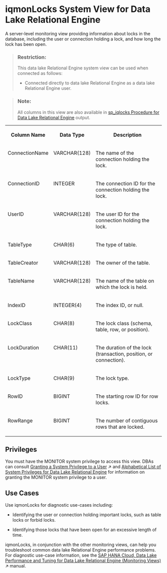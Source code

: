 <!-- loiod269c4f0f1bb4e90a46fc02ed017c4ad -->

# iqmonLocks System View for Data Lake Relational Engine

A server-level monitoring view providing information about locks in the database, including the user or connection holding a lock, and how long the lock has been open.



> ### Restriction:  
> This data lake Relational Engine system view can be used when connected as follows:
> 
> -   Connected directly to data lake Relational Engine as a data lake Relational Engine user.



> ### Note:  
> All columns in this view are also available in [sp\_iqlocks Procedure for Data Lake Relational Engine](../060-stored-procedures/sp-iqlocks-procedure-for-data-lake-relational-engine-a5af357.md) output.


<table>
<tr>
<th valign="top">

Column Name



</th>
<th valign="top">

Data Type



</th>
<th valign="top">

Description



</th>
</tr>
<tr>
<td valign="top">

ConnectionName



</td>
<td valign="top">

VARCHAR\(128\)



</td>
<td valign="top">

The name of the connection holding the lock.



</td>
</tr>
<tr>
<td valign="top">

ConnectionID



</td>
<td valign="top">

INTEGER



</td>
<td valign="top">

The connection ID for the connection holding the lock.



</td>
</tr>
<tr>
<td valign="top">

UserID



</td>
<td valign="top">

VARCHAR\(128\)



</td>
<td valign="top">

The user ID for the connection holding the lock.



</td>
</tr>
<tr>
<td valign="top">

TableType



</td>
<td valign="top">

CHAR\(6\)



</td>
<td valign="top">

The type of table.



</td>
</tr>
<tr>
<td valign="top">

TableCreator



</td>
<td valign="top">

VARCHAR\(128\)



</td>
<td valign="top">

The owner of the table.



</td>
</tr>
<tr>
<td valign="top">

TableName



</td>
<td valign="top">

VARCHAR\(128\)



</td>
<td valign="top">

The name of the table on which the lock is held.



</td>
</tr>
<tr>
<td valign="top">

IndexID



</td>
<td valign="top">

INTEGER\(4\)



</td>
<td valign="top">

The index ID, or null.



</td>
</tr>
<tr>
<td valign="top">

LockClass



</td>
<td valign="top">

CHAR\(8\)



</td>
<td valign="top">

The lock class \(schema, table, row, or position\).



</td>
</tr>
<tr>
<td valign="top">

LockDuration



</td>
<td valign="top">

CHAR\(11\)



</td>
<td valign="top">

The duration of the lock \(transaction, position, or connection\).



</td>
</tr>
<tr>
<td valign="top">

LockType



</td>
<td valign="top">

CHAR\(9\)



</td>
<td valign="top">

The lock type.



</td>
</tr>
<tr>
<td valign="top">

RowID



</td>
<td valign="top">

BIGINT



</td>
<td valign="top">

The starting row ID for row locks.



</td>
</tr>
<tr>
<td valign="top">

RowRange



</td>
<td valign="top">

BIGINT



</td>
<td valign="top">

The number of contiguous rows that are locked.



</td>
</tr>
</table>



<a name="loiod269c4f0f1bb4e90a46fc02ed017c4ad__section_kpt_vmz_1fb"/>

## Privileges

You must have the MONITOR system privilege to access this view. DBAs can consult [Granting a System Privilege to a User](https://help.sap.com/viewer/745778e524f74bb4af87460cca5e62c4/2023_2_QRC/en-US/a43bcb8284f210158039b1793a92a4fc.html "Allow the granting of specific system privileges to specific users, with or without administrative rights.") :arrow_upper_right: and [Alphabetical List of System Privileges for Data Lake Relational Engine](../080-sql-statements/alphabetical-list-of-system-privileges-for-data-lake-relational-engine-a449325.md) for information on granting the MONITOR system privilege to a user.



<a name="loiod269c4f0f1bb4e90a46fc02ed017c4ad__section_ahv_5mg_bfb"/>

## Use Cases

Use iqmonLocks for diagnostic use-cases including:

-   Identifying the user or connection holding important locks, such as table locks or forbid locks.

-   Identifying those locks that have been open for an excessive length of time.


iqmonLocks, in conjunction with the other monitoring views, can help you troubleshoot common data lake Relational Engine performance problems. For diagnostic use-case information, see the [SAP HANA Cloud, Data Lake Performance and Tuning for Data Lake Relational Engine (Monitoring Views)](https://help.sap.com/viewer/028be133f34c4d2d998c6fbc258659c5/2023_2_QRC/en-US/56032dd760ca4790a55d069d4475b441.html "This document shows you how to use the monitoring views to monitor data lake Relational Engine system health, and to help you troubleshoot performance issues.") :arrow_upper_right: manual.

